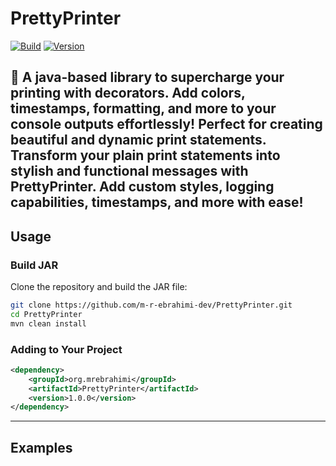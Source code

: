 # PrettyPrinter

[![Build](https://github.com/m-r-ebrahimi-dev/PrettyPrinter/actions/workflows/build.yml/badge.svg?branch=master)](https://github.com/m-r-ebrahimi-dev/PrettyPrinter/actions/workflows/build.yml)
[![Version](https://img.shields.io/badge/version-1.0.0-blue)](https://github.com/m-r-ebrahimi-dev/PrettyPrinter/releases)


📜 A java-based library to supercharge your printing with decorators. Add colors, timestamps, formatting, and more to your console outputs effortlessly! Perfect for creating beautiful and dynamic print statements.
Transform your plain print statements into stylish and functional messages with PrettyPrinter. Add custom styles, logging capabilities, timestamps, and more with ease!
---

## Usage

### Build JAR
Clone the repository and build the JAR file:

```bash
git clone https://github.com/m-r-ebrahimi-dev/PrettyPrinter.git
cd PrettyPrinter
mvn clean install
```

### Adding to Your Project
```xml
<dependency>
    <groupId>org.mrebrahimi</groupId>
    <artifactId>PrettyPrinter</artifactId>
    <version>1.0.0</version>
</dependency>
```

---
## Examples
